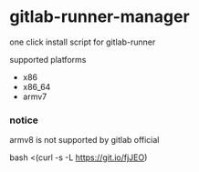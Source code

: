 # gitlab-runner-manager
one click install script for gitlab-runner

supported platforms
* x86
* x86_64
* armv7

### notice
armv8 is not supported by gitlab official

bash <(curl -s -L https://git.io/fjJEO)
